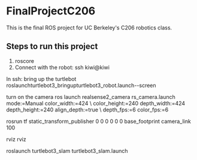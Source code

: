 # FinalProjectC206
This is the final ROS project for UC Berkeley's C206 robotics class.


## Steps to run this project
1. roscore
2. Connect with the robot:
ssh kiwi@kiwi

In ssh: bring up the turtlebot
roslaunchturtlebot3_bringupturtlebot3_robot.launch--screen

turn on the camera
ros launch realsense2_camera rs_camera.launch mode:=Manual color_width:=424 \ color_height:=240 depth_width:=424 depth_height:=240 align_depth:=true \ depth_fps:=6 color_fps:=6

rosrun tf static_transform_publisher 0 0 0 0 0 0 base_footprint camera_link 100

rviz rviz

roslaunch turtlebot3_slam turtlebot3_slam.launch

